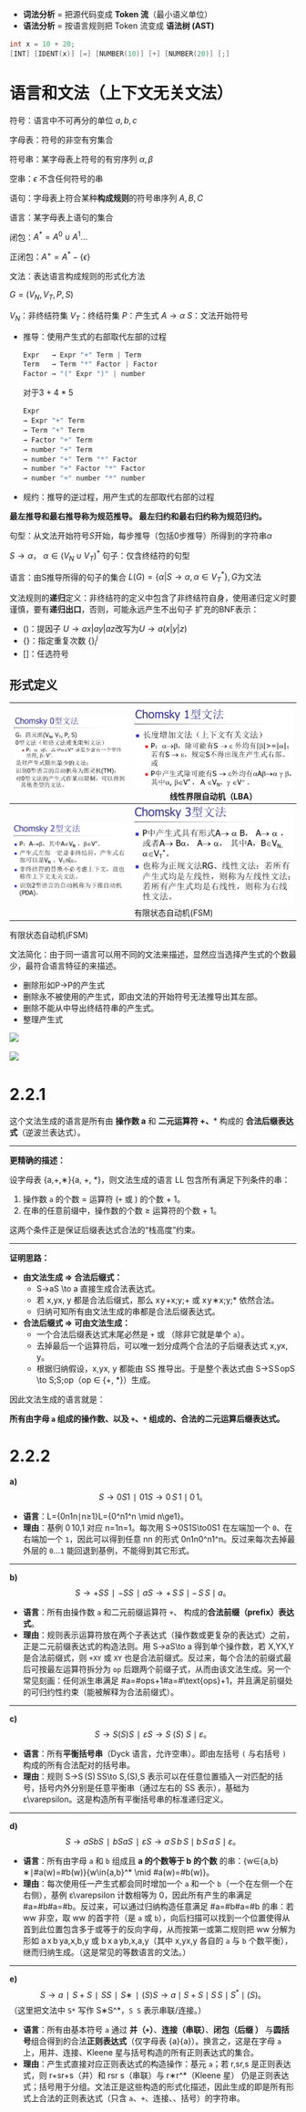 - **词法分析** = 把源代码变成 **Token 流**（最小语义单位）
- **语法分析** = 按语言规则把 Token 流变成 **语法树 (AST)**

```c
int x = 10 + 20;
[INT] [IDENT(x)] [=] [NUMBER(10)] [+] [NUMBER(20)] [;]
```

# 语言和文法（上下文无关文法）

符号：语言中不可再分的单位 $a,b,c$

字母表：符号的非空有穷集合

符号串：某字母表上符号的有穷序列 $\alpha,\beta$

空串：$\epsilon$ 不含任何符号的串

语句：字母表上符合某种**构成规则**的符号串序列 $A,B,C$

语言：某字母表上语句的集合

闭包：$A^* = A^0 \cup A^1 ...$

正闭包：$A^+ = A^* - \{ \epsilon \}$

文法：表达语言构成规则的形式化方法

$G = (V_N, V_T, P, S)$

$V_N$：非终结符集 $V_T$：终结符集 $P$：产生式 $A \rightarrow \alpha$ $S$：文法开始符号

- 推导：使用产生式的右部取代左部的过程
    
    ```c
    Expr   → Expr "+" Term | Term
    Term   → Term "*" Factor | Factor
    Factor → "(" Expr ")" | number
    ```
    
    对于3 + 4 * 5
    
    ```c
    Expr
    → Expr "+" Term
    → Term "+" Term
    → Factor "+" Term
    → number "+" Term
    → number "+" Term "*" Factor
    → number "+" Factor "*" Factor
    → number "+" number "*" number
    ```
    
- 规约：推导的逆过程，用产生式的左部取代右部的过程
    

**最左推导和最右推导称为规范推导。 最左归约和最右归约称为规范归约。**

句型：从文法开始符号$S$开始，每步推导（包括0步推导）所得到的字符串$\alpha$

$S \rightarrow \alpha$， $\alpha \in (V_N \cup V_T)^*$ 句子：仅含终结符的句型

语言：由S推导所得的句子的集合 $L(G) = \{\alpha | S \rightarrow \alpha, \alpha \in V_T^*\}, G \text{为文法}$

文法规则的**递归**定义：非终结符的定义中包含了非终结符自身，使用递归定义时要谨慎，要有**递归出口**，否则，可能永远产生不出句子 扩充的BNF表示：

- ()：提因子 $U \rightarrow ax | ay | az \text{改写为} U \rightarrow a(x | y | z)$
- {}：指定重复次数 $\{\}_i^j$
- []：任选符号

## 形式定义

| ![](../../assets/Pasted%20image%2020251028191649.png) | ![](../../assets/Pasted%20image%2020251028191653.png) 线性界限自动机（LBA） |
| ----------------------------------------------- | ------------------------------------------------------------ |
| ![](../../assets/Pasted%20image%2020251028191657.png) | ![](../../assets/Pasted%20image%2020251028191701.png) 有限状态自动机(FSM) |


有限状态自动机(FSM)

文法简化：由于同一语言可以用不同的文法来描述，显然应当选择产生式的个数最少，最符合语言特征的来描述。

- 删除形如P→P的产生式
- 删除永不被使用的产生式，即由文法的开始符号无法推导出其左部。
- 删除不能从中导出终结符串的产生式。
- 整理产生式

![](sub/上下文无关文法)


![](../../assets/Pasted%20image%2020251028192424.png)

# 2.2.1

这个文法生成的语言是所有由 **操作数 a** 和 **二元运算符 +、*** 构成的 **合法后缀表达式**（逆波兰表达式）。

---

**更精确的描述：**

设字母表 {a,+,∗}\{a, +, *\}，则文法生成的语言 LL 包含所有满足下列条件的串：

1. 操作数 `a` 的个数 = 运算符 (`+` 或 ) 的个数 + 1。
2. 在串的任意前缀中，操作数的个数 ≥ 运算符的个数 + 1。

这两个条件正是保证后缀表达式合法的“栈高度”约束。

---

**证明思路：**

- **由文法生成 ⇒ 合法后缀式：**
    - S→aS \to a 直接生成合法表达式。
    - 若 x,yx, y 都是合法后缀式，那么 x y +x\;y\;+ 或 x y ∗x\;y\;* 依然合法。
    - 归纳可知所有由文法生成的串都是合法后缀表达式。
- **合法后缀式 ⇒ 可由文法生成：**
    - 一个合法后缀表达式末尾必然是 `+` 或 （除非它就是单个 `a`）。
    - 去掉最后一个运算符后，可以唯一划分成两个合法的子后缀表达式 x,yx, y。
    - 根据归纳假设，x,yx, y 都能由 SS 推导出。于是整个表达式由 S→S S opS \to S\;S\;op（op ∈ {+, *}）生成。

因此文法生成的语言就是：

**所有由字母 `a` 组成的操作数、以及 `+`、`*` 组成的、合法的二元运算后缀表达式。**

# 2.2.2

**a)** 
$$
S→0 S 1∣0 1S \to 0\,S\,1 \mid 0\,1。
$$
- **语言**：L={0n1n∣n≥1}L=\{0^n1^n \mid n\ge1\}。
- **理由**：基例 0 10\,1 对应 n=1n=1。每次用 S→0S1S\to0S1 在左端加一个 `0`、在右端加一个 `1`，因此可以得到任意 nn 的形式 0n1n0^n1^n。反过来每次去掉最外层的 `0`…`1` 能回退到基例，不能得到其它形式。

---

**b)** 
$$
S→+ S S∣− S S∣aS \to +\,S\,S \mid -\,S\,S \mid a。
$$
- **语言**：所有由操作数 `a` 和二元前缀运算符 `+`、 构成的**合法前缀（prefix）表达式**。
- **理由**：规则表示运算符放在两个子表达式（操作数或更复杂的表达式）之前，正是二元前缀表达式的构造法则。用 S→aS\to a 得到单个操作数，若 X,YX,Y 是合法前缀式，则 `+XY` 或 `XY` 也是合法前缀式。反过来，每个合法的前缀式最后可按最左运算符拆分为 `op` 后跟两个前缀子式，从而由该文法生成。另一个常见刻画：任何派生串满足 #a=#ops+1\#a=\#\text{ops}+1，并且满足前缀处的可归约性约束（能被解释为合法前缀式）。

---
**c)** 
$$
S→S (S) S∣εS \to S\ (S)\ S \mid \varepsilon。
$$
- **语言**：所有**平衡括号串**（Dyck 语言，允许空串）。即由左括号 `(` 与右括号 `)` 构成的所有合法配对的括号串。
- **理由**：规则 S→S (S) SS\to S\,(S)\,S 表示可以在任意位置插入一对匹配的括号，括号内外分别是任意平衡串（通过左右的 SS 表示），基础为 ε\varepsilon。这是构造所有平衡括号串的标准递归定义。

---

**d)** 
$$
S→a S b S∣b S a S∣εS \to a\,S\,b\,S \mid b\,S\,a\,S \mid \varepsilon。
$$
- **语言**：所有由字母 `a` 和 `b` 组成且 **a 的个数等于 b 的个数** 的串：{w∈{a,b}∗∣#a(w)=#b(w)}\{w\in\{a,b\}^* \mid \#a(w)=\#b(w)\}。
- **理由**：每次使用任一产生式都会同时增加一个 `a` 和一个 `b`（一个在左侧一个在右侧），基例 ε\varepsilon 计数相等为 0，因此所有产生的串满足 #a=#b\#a=\#b。反过来，可以通过归纳构造任意满足 #a=#b\#a=\#b 的串：若 ww 非空，取 ww 的首字符（是 `a` 或 `b`），向后扫描可以找到一个位置使得从首到此位置包含多于或等于的反向字母，从而按第一或第二规则把 ww 分解为形如 a x b ya\,x\,b\,y 或 b x a yb\,x\,a\,y（其中 x,yx,y 各自的 `a` 与 `b` 个数平衡），继而归纳生成。（这是常见的等数语言的文法。）

---

**e)** 
$$
S→a∣S+S∣S S∣S∗∣(S)S \to a \mid S+S \mid S\,S \mid S^* \mid (S)。
$$
（这里把文法中 `S*` 写作 S∗S^*，`S S` 表示串联/连接。）

- **语言**：所有由基本符号 `a` 通过 **并（`+`）**、**连接（串联）**、**闭包（后缀 ）** 与**圆括号**组合得到的合法**正则表达式**（仅字母表 {a}\{a\}）。换言之，这是在字母 `a` 上，用并、连接、Kleene 星与括号构造的所有正则表达式的集合。
- **理由**：产生式直接对应正则表达式的构造操作：基元 `a`；若 r,sr,s 是正则表达式，则 r+sr+s（并）和 rsr s（串联）与 r∗r^*（Kleene 星） 仍是正则表达式；括号用于分组。文法正是这些构造的形式化描述，因此生成的即是所有形式上合法的正则表达式（只含 `a`、`+`、连接、、括号）的字符串。